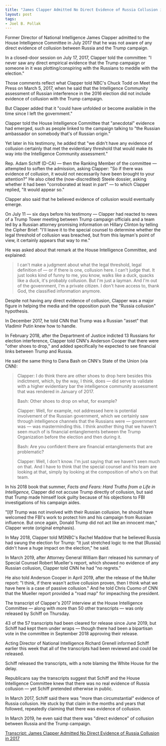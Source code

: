 ```yaml
---
title: "James Clapper Admitted No Direct Evidence of Russia Collusion in 2017"
layout: post
tags:
- Joel B. Pollak
---
```


Former Director of National Intelligence James Clapper admitted to the House Intelligence Committee in July 2017 that he was not aware of any direct evidence of collusion between Russia and the Trump campaign.

In a closed-door session on July 17, 2017, Clapper told the committee: "I never saw any direct empirical evidence that the Trump campaign or someone in it was plotting/conspiring with the Russians to meddle with the election."

Those comments reflect what Clapper told NBC's Chuck Todd on Meet the Press on March 5, 2017, when he said that the Intelligence Community assessment of Russian interference in the 2016 election did not include evidence of collusion with the Trump campaign.

But Clapper added that it "could have unfolded or become available in the time since I left the government."

Clapper told the House Intelligence Committee that "anecdotal" evidence had emerged, such as people linked to the campaign talking to "the Russian ambassador on somebody that's of Russian origin."

Yet later in his testimony, he added that "we didn't have any evidence of collusion certainly that met the evidentiary threshold that would make its way into the Intelligence Community assessment."

Rep. Adam Schiff (D-CA) — then the Ranking Member of the committee — attempted to soften the admission, asking Clapper: "So if there was evidence of collusion, it would not necessarily have been brought to your attention?" He also cited the (now-discredited) Steele dossier, asking whether it had been "corroborated at least in part" — to which Clapper replied, "It would appear so."

Clapper also said that he believed evidence of collusion would eventually emerge.

On July 11 — six days before his testimony — Clapper had reacted to news of a Trump Tower meeting between Trump campaign officials and a team led by a Russian attorney promising information on Hillary Clinton by telling the Cipher Brief: "I'll leave it to the special counsel to determine whether the legal threshold of collusion was breached, but from this layman's point of view, it certainly appears that way to me."

He was asked about that remark at the House Intelligence Committee, and explained:

> I can't make a judgment about what the legal threshold, legal definition of — or if there is one, collusion here. I can't judge that. It just looks kind of funny to me, you know, walks like a duck, quacks like a duck, it's probably collusion. But I'm just a layman. And I'm out of the govennment, I'm a private citizen. I don't have access to, thank God, the classified infonmation anymore.

Despite not having any direct evidence of collusion, Clapper was a major figure in helping the media and the opposition push the "Russia collusion" hypothesis.

In December 2017, he told CNN that Trump was a Russian "asset" that Vladimir Putin knew how to handle.

In February 2018, after the Department of Justice indicted 13 Russians for election interference, Clapper told CNN's Anderson Cooper that there were "other shoes to drop," and added specifically he expected to see financial links between Trump and Russia.

He said the same thing to Dana Bash on CNN's State of the Union (via CNN):

> Clapper: I do think there are other shoes to drop here besides this indictment, which, by the way, I think, does — did serve to validate with a higher evidentiary bar the intelligence community assessment that was rendered in January of 2017.
>
> Bash: Other shoes to drop on what, for example?
>
> Clapper: Well, for example, not addressed here is potential involvement of the Russian government, which we certainly saw through intelligence channels that the Russians were — government was — was masterminding this. I think another thing that we haven't seen much of is financial entanglements between the Trump Organization before the election and then during it.
>
> Bash: Are you confident there are financial entanglements that are problematic?
>
> Clapper: Well, I don't know. I'm just saying that we haven't seen much on that. And I have to think that the special counsel and his team are looking at that, simply by looking at the composition of who's on that team.

In his 2018 book that summer, *Facts and Fears: Hard Truths from a Life in Intelligence,* Clapper did not accuse Trump directly of collusion, but said that Trump made himself look guilty because of his objections to FBI investigations of his campaign aides.

"[I]f Trump was not involved with their Russian collusion, he should have welcomed the FBI's work to protect him and his campaign from Russian influence. But once again, Donald Trump did not act like an innocent man," Clapper wrote (original emphasis).

In May 2018, Clapper told MSNBC's Rachel Maddow that he believed Russia had swung the election for Trump: "It just stretched logic to me that [Russia] didn't have a huge impact on the election," he said.

In March 2019, after Attorney General William Barr released his summary of Special Counsel Robert Mueller's report, which showed no evidence of any Russian collusion, Clapper told CNN he had "no regrets."

He also told Anderson Cooper in April 2019, after the release of the Muller report: "I think, if there wasn't active collusion proven, then I think what we have here is a case of passive collusion." And he told Chris Cuomo of CNN that the Mueller report provided a "road map" for impeaching the president.

The transcript of Clapper's 2017 interview at the House Intelligence Committee — along with more than 50 other transcripts — was only released by Schiff on Thursday.

43 of the 57 transcripts had been cleared for release since June 2019, but Schiff had kept them under wraps — though there had been a bipartisan vote in the committee in September 2018 approving their release.

Acting Director of National Intelligence Richard Grenell informed Schiff earlier this week that all of the transcripts had been reviewed and could be released.

Schiff released the transcripts, with a note blaming the White House for the delay.

Republicans say the transcripts suggest that Schiff and the House Intelligence Committee knew that there was no real evidence of Russia collusion — yet Schiff pretended otherwise in public.

In March 2017, Schiff said there was "more than circumstantial" evidence of Russia collusion. He stuck by that claim in the months and years that followed, repeatedly claiming that there was evidence of collusion.

In March 2019, he even said that there was "direct evidence" of collusion between Russia and the Trump campaign.

[Transcript: James Clapper Admitted No Direct Evidence of Russia Collusion in 2017](https://www.breitbart.com/politics/2020/05/07/transcript-james-clapper-admitted-no-direct-evidence-of-russia-collusion/)
